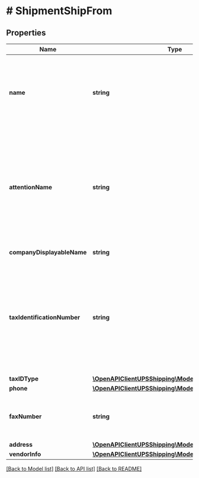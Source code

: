 # # ShipmentShipFrom

## Properties

Name | Type | Description | Notes
------------ | ------------- | ------------- | -------------
**name** | **string** | The ship from location&#39;s name or company name.  35 characters are accepted, but for return Shipment only 30 characters will be printed on the label.  Required if ShipFrom tag is in the XML. |
**attentionName** | **string** | The ship from Attention name.  35 characters are accepted, but for return Shipment only 30 characters will be printed on the label.  Required if ShipFrom tag is in the XML and Invoice or CO International forms is requested. If not present, will default to the Shipper Attention Name. | [optional]
**companyDisplayableName** | **string** | Not applicable for ShipFrom. | [optional]
**taxIdentificationNumber** | **string** | Company&#39;s Tax Identification Number at the pick up location.  Conditionally required if EEI form (International forms) is requested.  Applies to EEI Form only. This element has been deprecated, replacement can be found in the GlobalTaxInformation container. | [optional]
**taxIDType** | [**\OpenAPIClientUPSShipping\Model\ShipFromTaxIDType**](ShipFromTaxIDType.md) |  | [optional]
**phone** | [**\OpenAPIClientUPSShipping\Model\ShipFromPhone**](ShipFromPhone.md) |  | [optional]
**faxNumber** | **string** | The Ship from fax number.  If Ship from country or territory is US 10 digits allowed, otherwise 1-15 digits allowed. | [optional]
**address** | [**\OpenAPIClientUPSShipping\Model\ShipFromAddress**](ShipFromAddress.md) |  |
**vendorInfo** | [**\OpenAPIClientUPSShipping\Model\ShipFromVendorInfo**](ShipFromVendorInfo.md) |  | [optional]

[[Back to Model list]](../../README.md#models) [[Back to API list]](../../README.md#endpoints) [[Back to README]](../../README.md)
